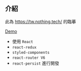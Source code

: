 ## 介紹
此為 https://tw.nothing.tech/ 的臨摹

[Demo](http://jikeluo.github.io/my/nothing)

+ 使用 `React`
+ `react-redux` 
+ `styled-components` 
+ `react-router V6` 
+ `react-persist` 進行開發

